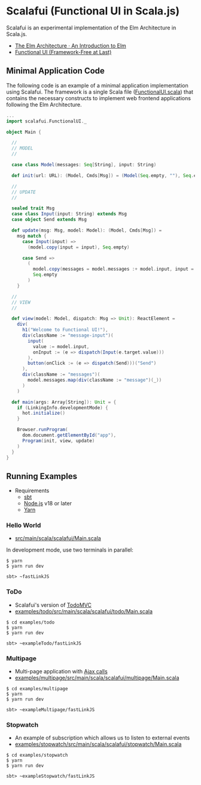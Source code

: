 # Scalafui (Functional UI in Scala.js)

Scalafui is an experimental implementation of the Elm Architecture in Scala.js.

* [The Elm Architecture · An Introduction to Elm](https://guide.elm-lang.org/architecture/)
* [Functional UI \(Framework\-Free at Last\)](https://www.infoq.com/articles/functional-UI-introduction-no-framework/)

## Minimal Application Code

The following code is an example of a minimal application implementation using Scalafui. The framework is a single Scala file ([FunctionalUI.scala](src/main/scala/scalafui/FunctionalUI.scala)) that contains the necessary constructs to implement web frontend applications following the Elm Architecture.

```scala
...
import scalafui.FunctionalUI._

object Main {

  //
  // MODEL
  //

  case class Model(messages: Seq[String], input: String)

  def init(url: URL): (Model, Cmds[Msg]) = (Model(Seq.empty, ""), Seq.empty)

  //
  // UPDATE
  //

  sealed trait Msg
  case class Input(input: String) extends Msg
  case object Send extends Msg

  def update(msg: Msg, model: Model): (Model, Cmds[Msg]) =
    msg match {
      case Input(input) =>
        (model.copy(input = input), Seq.empty)

      case Send =>
        (
          model.copy(messages = model.messages :+ model.input, input = ""),
          Seq.empty
        )
    }

  //
  // VIEW
  //

  def view(model: Model, dispatch: Msg => Unit): ReactElement =
    div(
      h1("Welcome to Functional UI!"),
      div(className := "message-input")(
        input(
          value := model.input,
          onInput := (e => dispatch(Input(e.target.value)))
        ),
        button(onClick := (e => dispatch(Send)))("Send")
      ),
      div(className := "messages")(
        model.messages.map(div(className := "message")(_))
      )
    )

  def main(args: Array[String]): Unit = {
    if (LinkingInfo.developmentMode) {
      hot.initialize()
    }

    Browser.runProgram(
      dom.document.getElementById("app"),
      Program(init, view, update)
    )
  }
}
```


## Running Examples

* Requirements
    * [sbt](https://www.scala-sbt.org/)
    * [Node.js](https://nodejs.org/en/download/releases) v18 or later
    * [Yarn](https://yarnpkg.com/)

### Hello World

* [src/main/scala/scalafui/Main.scala](src/main/scala/scalafui/Main.scala)

In development mode, use two terminals in parallel:

```console
$ yarn
$ yarn run dev
```

```console
sbt> ~fastLinkJS
```

### ToDo

* Scalafui's version of [TodoMVC](https://todomvc.com/)
* [examples/todo/src/main/scala/scalafui/todo/Main.scala](examples/todo/src/main/scala/scalafui/todo/Main.scala)

```console
$ cd examples/todo
$ yarn
$ yarn run dev
```

```console
sbt> ~exampleTodo/fastLinkJS
```

### Multipage

* Multi-page application with [Ajax calls](examples/multipage/src/main/scala/scalafui/multipage/Server.scala)
* [examples/multipage/src/main/scala/scalafui/multipage/Main.scala](examples/multipage/src/main/scala/scalafui/multipage/Main.scala)

```console
$ cd examples/multipage
$ yarn
$ yarn run dev
```

```console
sbt> ~exampleMultipage/fastLinkJS
```

### Stopwatch

* An example of subscription which allows us to listen to external events
* [examples/stopwatch/src/main/scala/scalafui/stopwatch/Main.scala](examples/stopwatch/src/main/scala/scalafui/stopwatch/Main.scala)

```console
$ cd examples/stopwatch
$ yarn
$ yarn run dev
```

```console
sbt> ~exampleStopwatch/fastLinkJS
```
